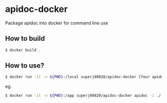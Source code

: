 # apidoc-docker

Package apidoc into docker for command line use

## How to build

```bash
$ docker build .
```

## How to use?

```bash
$ docker run -it -v ${PWD}:/local superj80820/apidoc-docker [Your apidoc command]
```

eg.

```bash
$ docker run -it -v ${PWD}:/app superj80820/apidoc-docker apidoc -i ./ -o ./public
```
